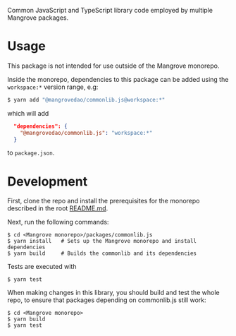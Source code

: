 Common JavaScript and TypeScript library code employed by multiple Mangrove packages.

# Usage

This package is not intended for use outside of the Mangrove monorepo.

Inside the monorepo, dependencies to this package can be added using the `workspace:*` version range, e.g:

```bash
$ yarn add "@mangrovedao/commonlib.js@workspace:*"
```

which will add

```json
  "dependencies": {
    "@mangrovedao/commonlib.js": "workspace:*"
  }
```

to `package.json`.

# Development

First, clone the repo and install the prerequisites for the monorepo described in the root [README.md](../../README.md).

Next, run the following commands:

```shell
$ cd <Mangrove monorepo>/packages/commonlib.js
$ yarn install   # Sets up the Mangrove monorepo and install dependencies
$ yarn build     # Builds the commonlib and its dependencies
```

Tests are executed with

```shell
$ yarn test
```

When making changes in this library, you should build and test the whole repo, to ensure that packages depending on commonlib.js still work:

```shell
$ cd <Mangrove monorepo>
$ yarn build
$ yarn test
```
